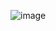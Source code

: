 ![image](https://github.com/asrafulsharker/mb-admin/assets/64266026/10ebbf13-c0ae-4d98-87bf-bedea3a70ee4)


